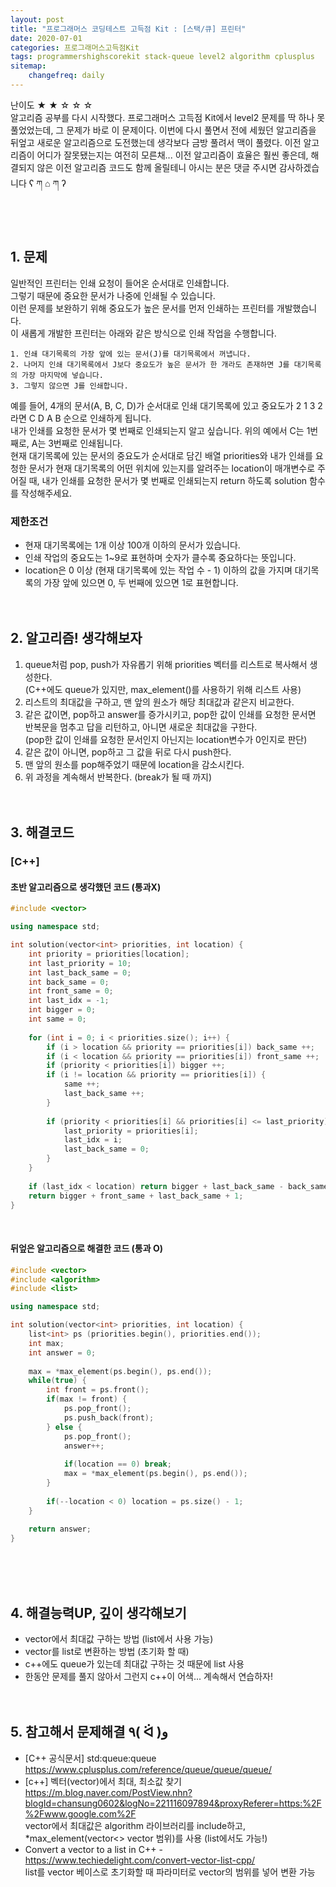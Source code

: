 ```yaml
---
layout: post
title: "프로그래머스 코딩테스트 고득점 Kit : [스택/큐] 프린터"
date: 2020-07-01
categories: 프로그래머스고득점Kit
tags: programmershighscorekit stack-queue level2 algorithm cplusplus
sitemap:
    changefreq: daily
---
```


난이도 ★ ★ ☆ ☆ ☆  
알고리즘 공부를 다시 시작했다. 프로그래머스 고득점 Kit에서 level2 문제를 딱 하나 못 풀었었는데, 그 문제가 바로 이 문제이다. 이번에 다시 풀면서 전에 세웠던 알고리즘을 뒤엎고 새로운 알고리즘으로 도전했는데 생각보다 금방 풀려서 맥이 풀렸다. 이전 알고리즘이 어디가 잘못됐는지는 여전히 모른채... 이전 알고리즘이 효율은 훨씬 좋은데, 해결되지 않은 이전 알고리즘 코드도 함께 올릴테니 아시는 분은 댓글 주시면 감사하겠습니다 ʕ ཀ ⌂ ཀ ʔ  
<br/>

<br/>

## 1. 문제
일반적인 프린터는 인쇄 요청이 들어온 순서대로 인쇄합니다.  
그렇기 때문에 중요한 문서가 나중에 인쇄될 수 있습니다.  
이런 문제를 보완하기 위해 중요도가 높은 문서를 먼저 인쇄하는 프린터를 개발했습니다.  
이 새롭게 개발한 프린터는 아래와 같은 방식으로 인쇄 작업을 수행합니다.  
```
1. 인쇄 대기목록의 가장 앞에 있는 문서(J)를 대기목록에서 꺼냅니다.
2. 나머지 인쇄 대기목록에서 J보다 중요도가 높은 문서가 한 개라도 존재하면 J를 대기목록의 가장 마지막에 넣습니다.
3. 그렇지 않으면 J를 인쇄합니다.
```

예를 들어, 4개의 문서(A, B, C, D)가 순서대로 인쇄 대기목록에 있고 중요도가 2 1 3 2 라면 C D A B 순으로 인쇄하게 됩니다.  
내가 인쇄를 요청한 문서가 몇 번째로 인쇄되는지 알고 싶습니다. 위의 예에서 C는 1번째로, A는 3번째로 인쇄됩니다.  
현재 대기목록에 있는 문서의 중요도가 순서대로 담긴 배열 priorities와 내가 인쇄를 요청한 문서가 현재 대기목록의 어떤 위치에 있는지를 알려주는 location이 매개변수로 주어질 때, 내가 인쇄를 요청한 문서가 몇 번째로 인쇄되는지 return 하도록 solution 함수를 작성해주세요.  

### 제한조건
- 현재 대기목록에는 1개 이상 100개 이하의 문서가 있습니다.
- 인쇄 작업의 중요도는 1~9로 표현하며 숫자가 클수록 중요하다는 뜻입니다.
- location은 0 이상 (현재 대기목록에 있는 작업 수 - 1) 이하의 값을 가지며 대기목록의 가장 앞에 있으면 0, 두 번째에 있으면 1로 표현합니다.
<br/><br/><br/>

## 2. 알고리즘! 생각해보자
1. queue처럼 pop, push가 자유롭기 위해 priorities 벡터를 리스트로 복사해서 생성한다.  
(C++에도 queue가 있지만, max_element()를 사용하기 위해 리스트 사용)  
2. 리스트의 최대값을 구하고, 맨 앞의 원소가 해당 최대값과 같은지 비교한다.  
3. 같은 값이면, pop하고 answer를 증가시키고, pop한 값이 인쇄를 요청한 문서면 반복문을 멈추고 답을 리턴하고, 아니면 새로운 최대값을 구한다.  
(pop한 값이 인쇄를 요청한 문서인지 아닌지는 location변수가 0인지로 판단)
4. 같은 값이 아니면, pop하고 그 값을 뒤로 다시 push한다.  
5. 맨 앞의 원소를 pop해주었기 때문에 location을 감소시킨다.  
6. 위 과정을 계속해서 반복한다. (break가 될 때 까지)  
<br/><br/>

## 3. 해결코드
### [C++]
#### 초반 알고리즘으로 생각했던 코드 (통과X)
```c++
#include <vector>

using namespace std;

int solution(vector<int> priorities, int location) {
    int priority = priorities[location];
    int last_priority = 10;
    int last_back_same = 0;
    int back_same = 0;
    int front_same = 0;
    int last_idx = -1;
    int bigger = 0;
    int same = 0;
    
    for (int i = 0; i < priorities.size(); i++) {
        if (i > location && priority == priorities[i]) back_same ++;
        if (i < location && priority == priorities[i]) front_same ++;
        if (priority < priorities[i]) bigger ++;
        if (i != location && priority == priorities[i]) {
            same ++;
            last_back_same ++;
        }
        
        if (priority < priorities[i] && priorities[i] <= last_priority) {
            last_priority = priorities[i];
            last_idx = i;
            last_back_same = 0;
        }
    }
    
    if (last_idx < location) return bigger + last_back_same - back_same + 1;
    return bigger + front_same + last_back_same + 1;
}
```
<br/>

#### 뒤엎은 알고리즘으로 해결한 코드 (통과 O)
```c++
#include <vector>
#include <algorithm>
#include <list>

using namespace std;

int solution(vector<int> priorities, int location) {
    list<int> ps (priorities.begin(), priorities.end());
    int max;
    int answer = 0;
    
    max = *max_element(ps.begin(), ps.end());
    while(true) {
        int front = ps.front();
        if(max != front) {
            ps.pop_front();
            ps.push_back(front);
        } else {
            ps.pop_front();
            answer++;
            
            if(location == 0) break;
            max = *max_element(ps.begin(), ps.end());
        }
        
        if(--location < 0) location = ps.size() - 1;
    }
    
    return answer;
}
```
<br/><br/><br/>

## 4. 해결능력UP, 깊이 생각해보기
- vector에서 최대값 구하는 방법 (list에서 사용 가능)
- vector를 list로 변환하는 방법 (초기화 할 때)
- c++에도 queue가 있는데 최대값 구하는 것 때문에 list 사용
- 한동안 문제를 풀지 않아서 그런지 c++이 어색... 계속해서 연습하자!
<br/><br/><br/>

## 5. 참고해서 문제해결 ٩( ᐛ )و
- [C++ 공식문서] std:queue:queue <https://www.cplusplus.com/reference/queue/queue/queue/>  
- [c++] 벡터(vector)에서 최대, 최소값 찾기 <https://m.blog.naver.com/PostView.nhn?blogId=chansung0602&logNo=221116097894&proxyReferer=https:%2F%2Fwww.google.com%2F>  
vector에서 최대값은 algorithm 라이브러리를 include하고, *max_element(vector<> vector 범위)를 사용 (list에서도 가능!)
- Convert a vector to a list in C++ - <https://www.techiedelight.com/convert-vector-list-cpp/>  
list를 vector 베이스로 초기화할 때 파라미터로 vector의 범위를 넣어 변환 가능
<br/><br/><br/>